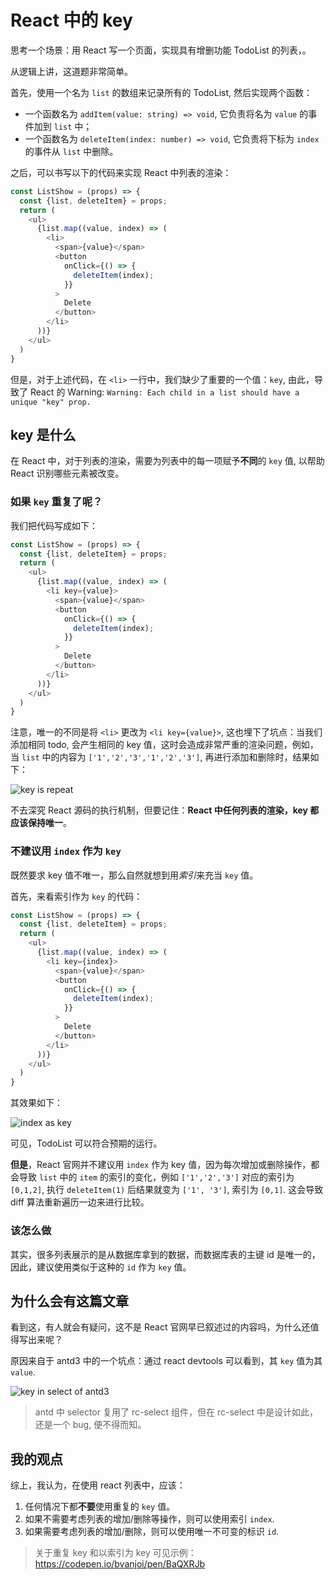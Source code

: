 # React 中的 key

思考一个场景：用 React 写一个页面，实现具有增删功能 TodoList 的列表，。

从逻辑上讲，这道题非常简单。

首先，使用一个名为 `list` 的数组来记录所有的 TodoList, 然后实现两个函数：

- 一个函数名为 `addItem(value: string) => void`, 它负责将名为 `value` 的事件加到 `list` 中；
- 一个函数名为 `deleteItem(index: number) => void`, 它负责将下标为 `index` 的事件从 `list` 中删除。

之后，可以书写以下的代码来实现 React 中列表的渲染：

```js
const ListShow = (props) => {
  const {list, deleteItem} = props; 
  return (
    <ul>
      {list.map((value, index) => (
        <li>
          <span>{value}</span>
          <button
            onClick={() => {
              deleteItem(index);
            }}
          >
            Delete
          </button>
        </li>
      ))}
    </ul>
  )
}
```

但是，对于上述代码，在 `<li>` 一行中，我们缺少了重要的一个值：`key`, 由此，导致了 React 的 Warning:  `Warning: Each child in a list should have a unique "key" prop.`

## key 是什么

在 React 中，对于列表的渲染，需要为列表中的每一项赋予**不同**的 `key` 值, 以帮助 React 识别哪些元素被改变。

### 如果 `key` 重复了呢？

我们把代码写成如下：

```js
const ListShow = (props) => {
  const {list, deleteItem} = props; 
  return (
    <ul>
      {list.map((value, index) => (
        <li key={value}>
          <span>{value}</span>
          <button
            onClick={() => {
              deleteItem(index);
            }}
          >
            Delete
          </button>
        </li>
      ))}
    </ul>
  )
}
```

注意，唯一的不同是将 `<li>` 更改为 `<li key={value}>`, 这也埋下了坑点：当我们添加相同 todo, 会产生相同的 key 值，这时会造成非常严重的渲染问题，例如，当 `list` 中的内容为 `['1','2','3','1','2','3']`, 再进行添加和删除时，结果如下：

![key is repeat](https://img-blog.csdnimg.cn/20210320210822840.gif)

不去深究 React 源码的执行机制，但要记住：**React 中任何列表的渲染，key 都应该保持唯一**。

### 不建议用 `index` 作为 `key`

既然要求 key 值不唯一，那么自然就想到用*索引*来充当 `key` 值。

首先，来看索引作为 `key` 的代码：

```js
const ListShow = (props) => {
  const {list, deleteItem} = props; 
  return (
    <ul>
      {list.map((value, index) => (
        <li key={index}>
          <span>{value}</span>
          <button
            onClick={() => {
              deleteItem(index);
            }}
          >
            Delete
          </button>
        </li>
      ))}
    </ul>
  )
}
```

其效果如下：

![index as key](https://img-blog.csdnimg.cn/20210320211749967.gif)

可见，TodoList 可以符合预期的运行。

**但是**，React 官网并不建议用 `index` 作为 key 值，因为每次增加或删除操作，都会导致 `list` 中的 `item` 的索引的变化，例如 `['1','2','3']` 对应的索引为 `[0,1,2]`, 执行 `deleteItem(1)` 后结果就变为 `['1', '3']`, 索引为 `[0,1]`. 这会导致 diff 算法重新遍历一边来进行比较。

### 该怎么做

其实，很多列表展示的是从数据库拿到的数据，而数据库表的主键 id 是唯一的，因此，建议使用类似于这种的 `id` 作为 `key` 值。

## 为什么会有这篇文章

看到这，有人就会有疑问，这不是 React 官网早已叙述过的内容吗，为什么还值得写出来呢？

原因来自于 antd3 中的一个坑点：通过 react devtools 可以看到，其 `key` 值为其 `value`.

![key in select of antd3](https://img-blog.csdnimg.cn/20210320220407463.png)

> antd 中 selector 复用了 rc-select 组件，但在 rc-select 中是设计如此，还是一个 bug, 便不得而知。

## 我的观点

综上，我认为，在使用 react 列表中，应该：

1. 任何情况下都**不要**使用重复的 `key` 值。
2. 如果不需要考虑列表的增加/删除等操作，则可以使用索引 `index`.
3. 如果需要考虑列表的增加/删除，则可以使用唯一不可变的标识 `id`.

> 关于重复 key 和以索引为 key 可见示例：<https://codepen.io/bvanjoi/pen/BaQXRJb>
